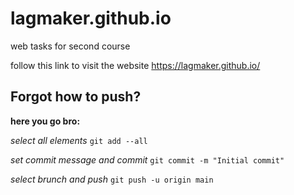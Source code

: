 # lagmaker.github.io
web tasks for second course 

follow this link to visit the website https://lagmaker.github.io/






## Forgot how to push?
**here you go bro:**

*select all elements*
`git add --all`

*set commit message and commit*
`git commit -m "Initial commit"`

*select brunch and push*
`git push -u origin main`

